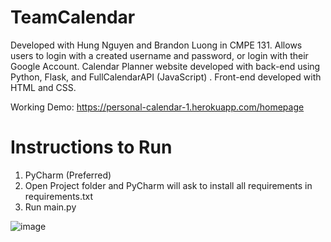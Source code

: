 # TeamCalendar
Developed with Hung Nguyen and Brandon Luong in CMPE 131. Allows users to login with a created username and password, or login with their Google Account. Calendar Planner website developed with back-end using Python, Flask, and FullCalendarAPI (JavaScript) . Front-end developed with HTML and CSS.


Working Demo: https://personal-calendar-1.herokuapp.com/homepage
# Instructions to Run
1. PyCharm (Preferred)
2. Open Project folder and PyCharm will ask to install all requirements in requirements.txt
3. Run main.py

![image](https://user-images.githubusercontent.com/66939964/150460320-56cdf0dc-d1e9-4ac7-a347-ccfa19345c7f.png)
